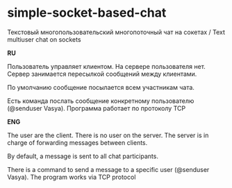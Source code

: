 # simple-socket-based-chat
Текстовый многопользовательский многопоточный чат на сокетах / Text multiuser chat on sockets

**RU**

Пользователь управляет клиентом. На сервере пользователя нет. Сервер занимается пересылкой сообщений между клиентами.

По умолчанию сообщение посылается всем участникам чата.

Есть команда послать сообщение конкретному пользователю (@senduser Vasya).
Программа работает по протоколу TCP

**ENG**

The user are the client. There is no user on the server. The server is in charge of forwarding messages between clients.

By default, a message is sent to all chat participants.

There is a command to send a message to a specific user (@senduser Vasya).
The program works via TCP protocol
